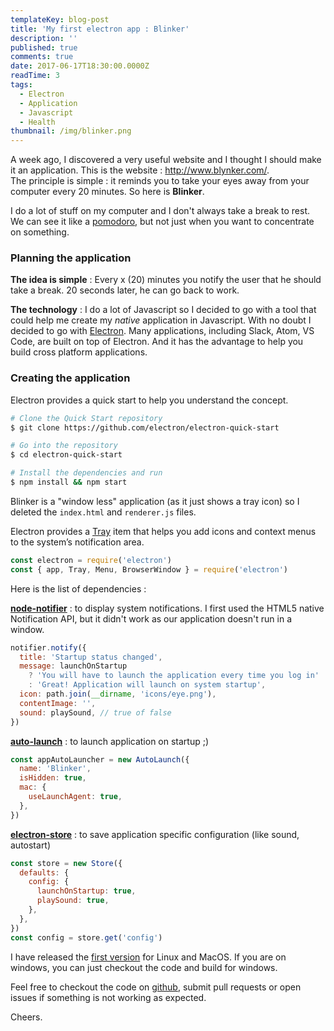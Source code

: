 ```yaml
---
templateKey: blog-post
title: 'My first electron app : Blinker'
description: ''
published: true
comments: true
date: 2017-06-17T18:30:00.0000Z
readTime: 3
tags:
  - Electron
  - Application
  - Javascript
  - Health
thumbnail: /img/blinker.png
---
```


A week ago, I discovered a very useful website and I thought I should make it an application.
This is the website : <a href="http://www.blynker.com/" target="blank" rel="noopener">http://www.blynker.com/</a>.<br/>
The principle is simple : it reminds you to take your eyes away from your computer every 20 minutes. So here is **Blinker**.

I do a lot of stuff on my computer and I don't always take a break to rest. We can see it like a <a href="https://cirillocompany.de/pages/pomodoro-technique" target="blank" rel="noopener">pomodoro</a>, but not just when you want to concentrate on something.

### **Planning the application**

**The idea is simple** : Every x (20) minutes you notify the user that he should take a break. 20 seconds later, he can go back to work.

**The technology** : I do a lot of Javascript so I decided to go with a tool that could help me create my _native_ application in Javascript. With no doubt I decided to go with <a href="https://electron.atom.io/" target="blank" rel="noopener">Electron</a>. Many applications, including Slack, Atom, VS Code, are built on top of Electron. And it has the advantage to help you build cross platform applications.

### **Creating the application**

Electron provides a quick start to help you understand the concept.

```bash
# Clone the Quick Start repository
$ git clone https://github.com/electron/electron-quick-start

# Go into the repository
$ cd electron-quick-start

# Install the dependencies and run
$ npm install && npm start
```

Blinker is a "window less" application (as it just shows a tray icon) so I deleted the `index.html` and `renderer.js` files.

Electron provides a <a href="https://electron.atom.io/docs/api/tray/" target="blank" rel="noopener">Tray</a> item that helps you add icons and context menus to the system’s notification area.

```javascript
const electron = require('electron')
const { app, Tray, Menu, BrowserWindow } = require('electron')
```

Here is the list of dependencies :

<a href="https://github.com/mikaelbr/node-notifier" target="blank" rel="noopener">**node-notifier**</a> : to display system notifications. I first used the HTML5 native Notification API, but it didn't work as our application doesn't run in a window.

```javascript
notifier.notify({
  title: 'Startup status changed',
  message: launchOnStartup
    ? 'You will have to launch the application every time you log in'
    : 'Great! Application will launch on system startup',
  icon: path.join(__dirname, 'icons/eye.png'),
  contentImage: '',
  sound: playSound, // true of false
})
```

<a href="https://github.com/Teamwork/node-auto-launch/" target="blank" rel="noopener">**auto-launch**</a> : to launch application on startup ;)

```javascript
const appAutoLauncher = new AutoLaunch({
  name: 'Blinker',
  isHidden: true,
  mac: {
    useLaunchAgent: true,
  },
})
```

<a href="https://github.com/sindresorhus/electron-store" target="blank" rel="noopener">**electron-store**</a> : to save application specific configuration (like sound, autostart)

```javascript
const store = new Store({
  defaults: {
    config: {
      launchOnStartup: true,
      playSound: true,
    },
  },
})
const config = store.get('config')
```

I have released the <a href="https://github.com/rmkpatchaa/blinker/releases/tag/v01" target="" rel="noopener">first version</a> for Linux and MacOS. If you are on windows, you can just checkout the code and build for windows.

Feel free to checkout the code on <a href="https://github.com/rmkpatchaa/blinker/" target="blank" rel="noopener">github</a>, submit pull requests or open issues if something is not working as expected.

Cheers.
